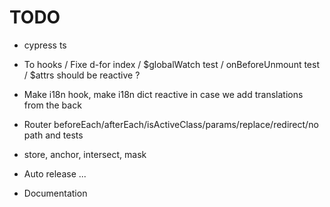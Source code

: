 # TODO

- cypress ts
- To hooks / Fixe d-for index / $globalWatch test / onBeforeUnmount test / $attrs should be reactive ?
- Make i18n hook, make i18n dict reactive in case we add translations from the back

- Router beforeEach/afterEach/isActiveClass/params/replace/redirect/no path and tests
- store, anchor, intersect, mask

- Auto release ...
- Documentation
